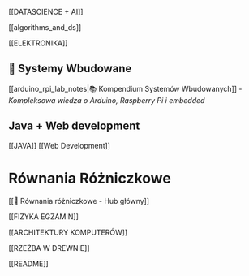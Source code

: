 [[DATASCIENCE + AI]]

[[algorithms_and_ds]]

[[ELEKTRONIKA]]

## 🔧 Systemy Wbudowane
[[arduino_rpi_lab_notes|📚 Kompendium Systemów Wbudowanych]] - *Kompleksowa wiedza o Arduino, Raspberry Pi i embedded*

## Java + Web development
[[JAVA]]
[[Web Development]]

# Równania Różniczkowe
[[🧮 Równania różniczkowe - Hub główny]]

[[FIZYKA EGZAMIN]]

[[ARCHITEKTURY KOMPUTERÓW]]

[[RZEŹBA W DREWNIE]]

[[README]]
